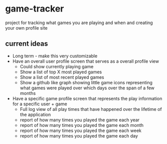 # game-tracker
project for tracking what games you are playing and when and creating your own profile site

## current ideas
* Long term - make this very customizable
* Have an overall user profile screen that serves as a overall profile view
	* Could show currently playing game
	* Show a list of top X most played games
	* Show a list of most recent played games
	* Show a github like graph showing little game icons representing what games were played over which days over the span of a few months
* Have a specific game profile screen that represents the play information for a specific user + game
	* Full log view of all play times that have happened over the lifetime of the application
	* report of how many times you played the game each year
	* report of how many times you played the game each month
	* report of how many times you played the game each week
	* report of how many times you played the game each day